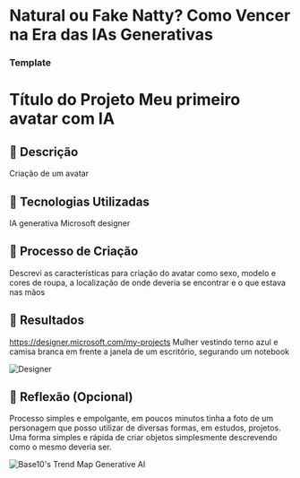 # Natural ou Fake Natty? Como Vencer na Era das IAs Generativas


### Template

# Título do Projeto Meu primeiro avatar com IA 

## 📒 Descrição
Criação de um avatar 

## 🤖 Tecnologias Utilizadas
IA generativa Microsoft designer

## 🧐 Processo de Criação
Descrevi as características para criação do avatar como sexo, modelo e cores de roupa, a localização de onde deveria se encontrar e o que estava nas mãos

## 🚀 Resultados
https://designer.microsoft.com/my-projects
Mulher vestindo terno azul e camisa branca em frente a janela de um escritório, segurando um notebook

![Designer](https://github.com/user-attachments/assets/-e997-4929-ae23-17b558f84bd4)

## 💭 Reflexão (Opcional)
Processo simples e empolgante, em poucos minutos tinha a foto de um personagem que posso utilizar de diversas formas, em estudos, projetos. Uma forma simples e rápida de criar objetos simplesmente descrevendo como o mesmo deveria ser.



![Base10's Trend Map Generative AI](https://github.com/digitalinnovationone/lab-natty-or-not/assets/730492/f4df26e8-f8f7-4419-8252-c69d73ea930c)
